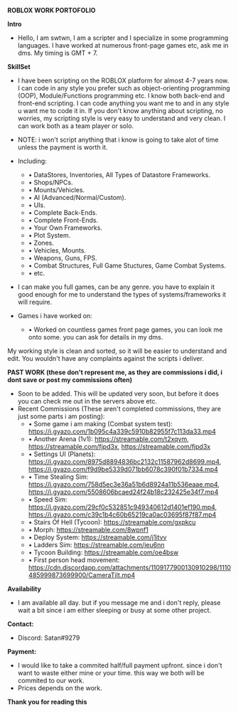 __ROBLOX WORK PORTOFOLIO__

**Intro**
* Hello, I am swtwn, I am a scripter and I specialize in some programming languages. I have worked at numerous front-page games etc, ask me in dms. My timing is GMT + 7.

**__SkillSet__**
* I have been scripting on the ROBLOX platform for almost 4-7 years now. I can code in any style you prefer such as object-orienting programming (OOP), Module/Functions programming etc. I know both back-end and front-end scripting. I can code anything you want me to and in any style u want me to code it in. If you don't know anything about scripting, no worries, my scripting style is very easy to understand and very clean. I can work both as a team player or solo.
* NOTE: i won't script anything that i know is going to take alot of time unless the payment is worth it.

* Including:
  * • DataStores, Inventories, All Types of Datastore Frameworks.
  * • Shops/NPCs.
  * • Mounts/Vehicles.
  * • AI (Advanced/Normal/Custom).
  * • UIs.
  * • Complete Back-Ends.
  * • Complete Front-Ends.
  * • Your Own Frameworks.
  * • Plot System.
  * • Zones.
  * • Vehicles, Mounts.
  * • Weapons, Guns, FPS.
  * • Combat Structures, Full Game Stuctures, Game Combat Systems.
  * • etc.

* I can make you full games, can be any genre. you have to explain it good enough for me to understand the types of systems/frameworks it will require.

* Games i have worked on:
  * • Worked on countless games front page games, you can look me onto some. you can ask for details in my dms.

My working style is clean and sorted, so it will be easier to understand and edit. You wouldn't have any complaints against the scripts i deliver.

**PAST WORK (these don't represent me, as they are commissions i did, i dont save or post my commissions often)**
* Soon to be added. This will be updated very soon, but before it does you can check me out in the servers above etc.
* Recent Commissions (These aren't completed commissions, they are just some parts i am posting):
  * • Some game i am making (Combat system test): https://i.gyazo.com/1b095c4a339c5910b82955f7c113da33.mp4
  * • Another Arena (1v1): https://streamable.com/t2xqym, https://streamable.com/fjpd3x, https://streamable.com/fjpd3x
  * • Settings UI (Planets): https://i.gyazo.com/8975d8894836bc2132c11587962d8699.mp4, https://i.gyazo.com/f9d9be5339d071bb6078c390f01b7334.mp4
  * • Time Stealing Sim: https://i.gyazo.com/758d5ec3e36a51b6d8924a11b536eaae.mp4, https://i.gyazo.com/5508606bcaed24f24b18c232425e34f7.mp4
  * • Speed Sim: https://i.gyazo.com/29cf0c532851c949340612d1401ef190.mp4, https://i.gyazo.com/c39c1b4c60b65219ca0ac03695f87f87.mp4
  * • Stairs Of Hell (Tycoon): https://streamable.com/gxpkcu
  * • Morph: https://streamable.com/8wpnf1
  * • Deploy System: https://streamable.com/j1itvv
  * • Ladders Sim: https://streamable.com/jeu6nn
  * • Tycoon Building: https://streamable.com/oe4bsw
  * • First person head movement: https://cdn.discordapp.com/attachments/1109177900130910298/1110485999873699900/CameraTilt.mp4

**Availability**
* I am available all day. but if you message me and i don't reply, please wait a bit since i am either sleeping or busy at some other project.

**Contact:**
* Discord: Satan#9279

**Payment:**
* I would like to take a commited half/full payment upfront. since i don't want to waste either mine or your time. this way we both will be commited to our work.
* Prices depends on the work.

**Thank you for reading this**

